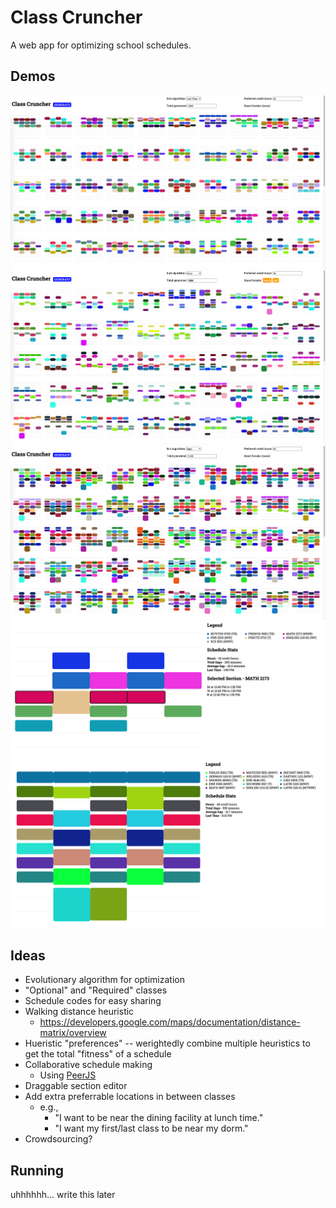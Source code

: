 # Class Cruncher

A web app for optimizing school schedules.

## Demos

![A demo of the schedule builder using the "last time" heuristic.](/demos/last-time.png)
![A demo of the schedule builder; two breaks (lunch and cpc) are selected.](/demos/gaps-breaks.png)
![A demo of the schedule builder with the "credit hours" setting set to 30.](/demos/super-schedules.png)
![A fullscreen view of a schedule.](/demos/fullscreen.png)
![A fullscreen view of a super schedule (48 credit hours).](/demos/super-schedule-full.png)

## Ideas

- Evolutionary algorithm for optimization
- "Optional" and "Required" classes
- Schedule codes for easy sharing
- Walking distance heuristic
  - https://developers.google.com/maps/documentation/distance-matrix/overview
- Hueristic "preferences" -- werightedly combine multiple heuristics to get the total "fitness" of a schedule
- Collaborative schedule making
  - Using [PeerJS](https://peerjs.com/)
- Draggable section editor
- Add extra preferrable locations in between classes
  - e.g.,
    - "I want to be near the dining facility at lunch time."
    - "I want my first/last class to be near my dorm."
- Crowdsourcing?

## Running

uhhhhhh... write this later
